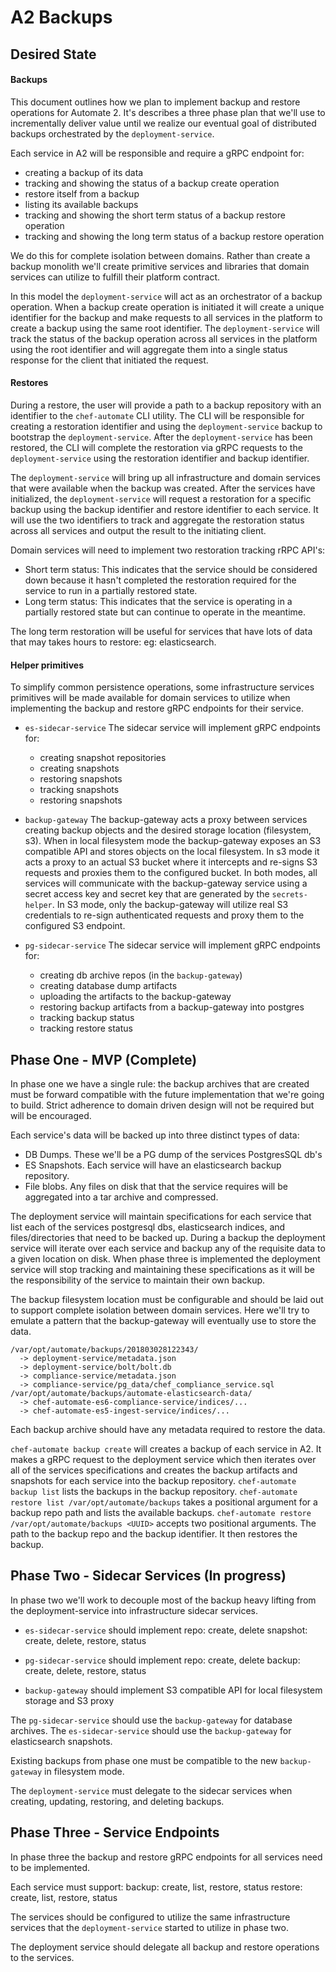 # A2 Backups

## Desired State

#### Backups
This document outlines how we plan to implement backup and restore operations for Automate 2. It's describes a three phase plan that we'll use to incrementally deliver value until we realize our eventual goal of distributed backups orchestrated by the `deployment-service`.

Each service in A2 will be responsible and require a gRPC endpoint for:
  * creating a backup of its data
  * tracking and showing the status of a backup create operation
  * restore itself from a backup
  * listing its available backups
  * tracking and showing the short term status of a backup restore operation
  * tracking and showing the long term status of a backup restore operation

We do this for complete isolation between domains. Rather than create a backup monolith we'll create primitive services and libraries that domain services can utilize to fulfill their platform contract.

In this model the `deployment-service` will act as an orchestrator of a backup operation. When a backup create operation is initiated it will create a unique identifier for the backup and make requests to all services in the platform to create a backup using the same root identifier. The `deployment-service` will track the status of the backup operation across all services in the platform using the root identifier and will aggregate them into a single status response for the client that initiated the request.

#### Restores
During a restore, the user will provide a path to a backup repository with an identifier to the `chef-automate` CLI utility. The CLI will be responsible for creating a restoration identifier and using the `deployment-service` backup to bootstrap the `deployment-service`. After the `deployment-service` has been restored, the CLI will complete the restoration via gRPC requests to the `deployment-service` using the restoration identifier and backup identifier.

The `deployment-service` will bring up all infrastructure and domain services that were available when the backup was created. After the services have initialized, the `deployment-service` will request a restoration for a specific backup using the backup identifier and restore identifier to each service. It will use the two identifiers to track and aggregate the restoration status across all services and output the result to the initiating client.

Domain services will need to implement two restoration tracking rRPC API's:
  * Short term status: This indicates that the service should be considered down because it hasn't completed the restoration required for the service to run in a partially restored state.
  * Long term status: This indicates that the service is operating in a partially restored state but can continue to operate in the meantime.

  The long term restoration will be useful for services that have lots of data that may takes hours to restore: eg: elasticsearch.

#### Helper primitives

To simplify common persistence operations, some infrastructure services primitives will be made available for domain services to utilize when implementing the backup and restore gRPC endpoints for their service.

* `es-sidecar-service`
The sidecar service will implement gRPC endpoints for:
  * creating snapshot repositories
  * creating snapshots
  * restoring snapshots
  * tracking snapshots
  * restoring snapshots

* `backup-gateway`
The backup-gateway acts a proxy between services creating backup objects and the desired storage location (filesystem, s3). When in local filesystem mode the backup-gateway exposes an S3 compatible API and stores objects on the local filesystem. In s3 mode it acts a proxy to an actual S3 bucket where it intercepts and re-signs S3 requests and proxies them to the configured bucket. In both modes, all services will communicate with the backup-gateway service using a secret access key and secret key that are generated by the `secrets-helper`. In S3 mode, only the backup-gateway will utilize real S3 credentials to re-sign authenticated requests and proxy them to the configured S3 endpoint.

* `pg-sidecar-service`
The sidecar service will implement gRPC endpoints for:
  * creating db archive repos (in the `backup-gateway`)
  * creating database dump artifacts
  * uploading the artifacts to the backup-gateway
  * restoring backup artifacts from a backup-gateway into postgres
  * tracking backup status
  * tracking restore status

## Phase One - MVP (Complete)

In phase one we have a single rule: the backup archives that are created must be forward compatible with the future implementation that we're going to build. Strict adherence to domain driven design will not be required but will be encouraged.

Each service's data will be backed up into three distinct types of data:
  * DB Dumps. These we'll be a PG dump of the services PostgresSQL db's
  * ES Snapshots. Each service will have an elasticsearch backup repository.
  * File blobs. Any files on disk that that the service requires will be aggregated into a tar archive and compressed.

The deployment service will maintain specifications for each service that list each of the services postgresql dbs, elasticsearch indices, and files/directories that need to be backed up. During a backup the deployment service will iterate over each service and backup any of the requisite data to a given location on disk. When phase three is implemented the deployment service will stop tracking and maintaining these specifications as it will be the responsibility of the service to maintain their own backup.

The backup filesystem location must be configurable and should be laid out to support complete isolation between domain services. Here we'll try to emulate a pattern that the backup-gateway will eventually use to store the data.

```
/var/opt/automate/backups/201803028122343/
  -> deployment-service/metadata.json
  -> deployment-service/bolt/bolt.db
  -> compliance-service/metadata.json
  -> compliance-service/pg_data/chef_compliance_service.sql
/var/opt/automate/backups/automate-elasticsearch-data/
  -> chef-automate-es6-compliance-service/indices/...
  -> chef-automate-es5-ingest-service/indices/...
```

Each backup archive should have any metadata required to restore the data.

`chef-automate backup create` will creates a backup of each service in A2. It makes a gRPC request to the deployment service which then iterates over all of the services specifications and creates the backup artifacts and snapshots for each service into the backup repository.
`chef-automate backup list` lists the backups in the backup repository.
`chef-automate restore list /var/opt/automate/backups` takes a positional argument for a backup repo path and lists the available backups.
`chef-automate restore /var/opt/automate/backups <UUID>` accepts two positional arguments. The path to the backup repo and the backup identifier. It then restores the backup.

## Phase Two - Sidecar Services (In progress)

In phase two we'll work to decouple most of the backup heavy lifting from the deployment-service into infrastructure sidecar services.

* `es-sidecar-service` should implement
  repo: create, delete
  snapshot: create, delete, restore, status

* `pg-sidecar-service` should implement
  repo: create, delete
  backup: create, delete, restore, status

* `backup-gateway` should implement
  S3 compatible API for local filesystem storage and S3 proxy

The `pg-sidecar-service` should use the `backup-gateway` for database archives.
The `es-sidecar-service` should use the `backup-gateway` for elasticsearch snapshots.

Existing backups from phase one must be compatible to the new `backup-gateway` in filesystem mode.

The `deployment-service` must delegate to the sidecar services when creating, updating, restoring, and deleting backups.

## Phase Three - Service Endpoints

In phase three the backup and restore gRPC endpoints for all services need to be implemented.

Each service must support:
  backup: create, list, restore, status
  restore: create, list, restore, status

The services should be configured to utilize the same infrastructure services that the `deployment-service` started to utilize in phase two.

The deployment service should delegate all backup and restore operations to the services.
